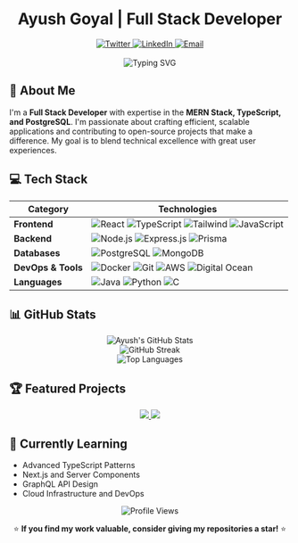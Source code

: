 # <div align="center">Ayush Goyal | Full Stack Developer</div>

<div align="center">
  <a href="https://twitter.com/agayushh">
    <img src="https://img.shields.io/badge/Twitter-1DA1F2?style=for-the-badge&logo=twitter&logoColor=white" alt="Twitter" />
  </a>
  <a href="https://www.linkedin.com/in/-ayushgoyal/">
    <img src="https://img.shields.io/badge/LinkedIn-0077B5?style=for-the-badge&logo=linkedin&logoColor=white" alt="LinkedIn" />
  </a>
  <a href="mailto:agayush088@gmail.com">
    <img src="https://img.shields.io/badge/Email-D14836?style=for-the-badge&logo=gmail&logoColor=white" alt="Email" />
  </a>
</div>

<br />

<div align="center">
  <img src="https://readme-typing-svg.herokuapp.com?font=Fira+Code&pause=1000&color=F75C7E&center=true&vCenter=true&width=500&lines=Full+Stack+Developer;TypeScript+Enthusiast;Open+Source+Contributor;Always+Learning+New+Technologies" alt="Typing SVG" />
</div>

## 🚀 About Me


I'm a **Full Stack Developer** with expertise in the **MERN Stack, TypeScript, and PostgreSQL**. I'm passionate about crafting efficient, scalable applications and contributing to open-source projects that make a difference. My goal is to blend technical excellence with great user experiences.

## 💻 Tech Stack

<div align="center">
  
  | **Category** | **Technologies** |
  | --- | --- |
  | **Frontend** | ![React](https://img.shields.io/badge/React-20232A?style=for-the-badge&logo=react&logoColor=61DAFB) ![TypeScript](https://img.shields.io/badge/TypeScript-007ACC?style=for-the-badge&logo=typescript&logoColor=white) ![Tailwind](https://img.shields.io/badge/Tailwind_CSS-38B2AC?style=for-the-badge&logo=tailwind-css&logoColor=white) ![JavaScript](https://img.shields.io/badge/JavaScript-F7DF1E?style=for-the-badge&logo=javascript&logoColor=black) |
  | **Backend** | ![Node.js](https://img.shields.io/badge/Node.js-339933?style=for-the-badge&logo=nodedotjs&logoColor=white) ![Express.js](https://img.shields.io/badge/Express.js-000000?style=for-the-badge&logo=express&logoColor=white) ![Prisma](https://img.shields.io/badge/Prisma-3982CE?style=for-the-badge&logo=Prisma&logoColor=white) |
  | **Databases** | ![PostgreSQL](https://img.shields.io/badge/PostgreSQL-316192?style=for-the-badge&logo=postgresql&logoColor=white) ![MongoDB](https://img.shields.io/badge/MongoDB-4EA94B?style=for-the-badge&logo=mongodb&logoColor=white) |
  | **DevOps & Tools** | ![Docker](https://img.shields.io/badge/Docker-2CA5E0?style=for-the-badge&logo=docker&logoColor=white) ![Git](https://img.shields.io/badge/Git-F05032?style=for-the-badge&logo=git&logoColor=white) ![AWS](https://img.shields.io/badge/AWS-FF9900?style=for-the-badge&logo=amazonaws&logoColor=white) ![Digital Ocean](https://img.shields.io/badge/Digital_Ocean-0080FF?style=for-the-badge&logo=DigitalOcean&logoColor=white) |
  | **Languages** | ![Java](https://img.shields.io/badge/Java-ED8B00?style=for-the-badge&logo=java&logoColor=white) ![Python](https://img.shields.io/badge/Python-3776AB?style=for-the-badge&logo=python&logoColor=white) ![C](https://img.shields.io/badge/C-00599C?style=for-the-badge&logo=c&logoColor=white) |
  
</div>

## 📊 GitHub Stats

<div align="center">
  <img src="https://github-profile-summary-cards.vercel.app/api/cards/profile-details?username=agayushh&theme=radical" alt="Ayush's GitHub Stats" />
  <br/>
  <img src="https://github-readme-streak-stats.herokuapp.com/?user=agayushh&theme=radical" alt="GitHub Streak" />
  <br/>
  <img src="https://github-readme-stats.vercel.app/api/top-langs/?username=agayushh&layout=compact&theme=radical" alt="Top Languages" />
</div>

## 🏆 Featured Projects

<div align="center">
  <a href="https://github.com/agayushh/your-project-1">
    <img src="https://github-readme-stats.vercel.app/api/pin/?username=agayushh&repo=your-project-1&theme=radical" />
  </a>
  <a href="https://github.com/agayushh/your-project-2">
    <img src="https://github-readme-stats.vercel.app/api/pin/?username=agayushh&repo=your-project-2&theme=radical" />
  </a>
</div>

## 🌱 Currently Learning

- Advanced TypeScript Patterns
- Next.js and Server Components
- GraphQL API Design
- Cloud Infrastructure and DevOps


<div align="center">
  <img src="https://komarev.com/ghpvc/?username=agayushh&color=brightgreen" alt="Profile Views" />
  <p>⭐ <b>If you find my work valuable, consider giving my repositories a star!</b> ⭐</p>
</div>
